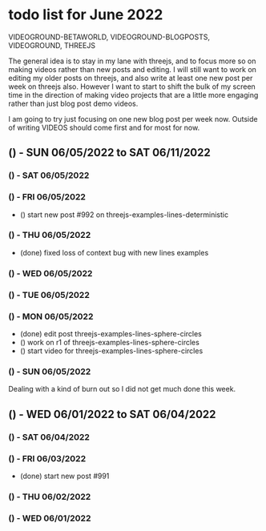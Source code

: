 # todo list for June 2022

VIDEOGROUND-BETAWORLD, VIDEOGROUND-BLOGPOSTS, VIDEOGROUND, THREEJS

The general idea is to stay in my lane with threejs, and to focus more so on making videos rather than new posts and editing. I will still want to work on editing my older posts on threejs, and also write at least one new post per week on threejs also. However I want to start to shift the bulk of my screen time in the direction of making video projects that are a little more engaging rather than just blog post demo videos.

<!-- ////////// //////////
    WEEK 2
/////////////// ///////-->

I am going to try just focusing on one new blog post per week now. Outside of writing VIDEOS should come first and for most for now.

## () - SUN 06/05/2022 to  SAT 06/11/2022



### () - SAT 06/05/2022

### () - FRI 06/05/2022
* () start new post #992 on threejs-examples-lines-deterministic

### () - THU 06/05/2022
* (done) fixed loss of context bug with new lines examples

### () - WED 06/05/2022

### () - TUE 06/05/2022

### () - MON 06/05/2022
* (done) edit post threejs-examples-lines-sphere-circles
* () work on r1 of threejs-examples-lines-sphere-circles
* () start video for threejs-examples-lines-sphere-circles


### () - SUN 06/05/2022

<!-- ////////// //////////
    WEEK 1
/////////////// ///////-->

Dealing with a kind of burn out so I did not get much done this week.

## () - WED 06/01/2022 to  SAT 06/04/2022

### () - SAT 06/04/2022

### () - FRI 06/03/2022
* (done) start new post #991

### () - THU 06/02/2022

### () - WED 06/01/2022